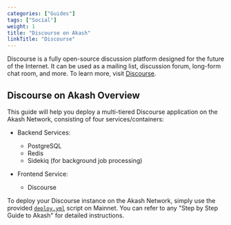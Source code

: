 ```yaml
---
categories: ["Guides"]
tags: ["Social"]
weight: 1
title: "Discourse on Akash"
linkTitle: "Discourse"
---
```


Discourse is a fully open-source discussion platform designed for the future of the Internet. It can be used as a mailing list, discussion forum, long-form chat room, and more. To learn more, visit [Discourse](https://www.discourse.org/).

## Discourse on Akash Overview

This guide will help you deploy a multi-tiered Discourse application on the Akash Network, consisting of four services/containers:

- Backend Services:
    - PostgreSQL
    -  Redis
    - Sidekiq (for background job processing)

- Frontend Service:
    - Discourse

To deploy your Discourse instance on the Akash Network, simply use the provided [`deploy.yml`](https://github.com/akash-network/awesome-akash/blob/master/discourse/deploy.yml) script on Mainnet. You can refer to any "Step by Step Guide to Akash" for detailed instructions.

